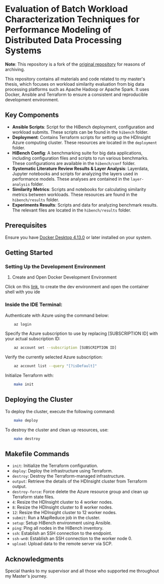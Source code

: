 # Evaluation of Batch Workload Characterization Techniques for Performance Modeling of Distributed Data Processing Systems

**Note**: This repository is a fork of the [original repository](https://github.com/guttenberger/Masterthesis) for reasons of archiving.

This repository contains all materials and code related to my master's thesis, which focuses on workload similarity evaluation from big data processing platforms such as Apache Hadoop or Apache Spark. It uses Docker, Ansible and Terraform to ensure a consistent and reproducible development environment.

## Key Components
- **Ansible Scripts**: Script for the HiBench deployment, configuration and workload submits. These scripts can be found in the `hibench` folder.
- **Deployment**: Contains Terraform scripts for setting up the HDInsight Azure computing cluster. These resources are located in the `deployment` folder.
- **HiBench Config**: A benchmarking suite for big data applications, including configuration files and scripts to run various benchmarks. These configurations are available in the `hibench/conf` folder.
- **Systematic Literature Review Results & Layer Analysis**: Layerdata, Jupyter notebooks and scripts for analyzing the layers used in performance models. These analyses are contained in the `layer-analysis` folder.
- **Similarity Metrics**: Scripts and notebooks for calculating similarity metrics between workloads. These resources are found in the `hibench/results` folder.
- **Experiments Results**: Scripts and data for analyzing benchmark results. The relevant files are located in the `hibench/results` folder.

## Prerequisites
Ensure you have [Docker Desktop 4.13.0](https://docs.docker.com/desktop/) or later installed on your system.

## Getting Started
### Setting Up the Development Environment

1. Create and Open Docker Development Environment

Click on this [link](https://open.docker.com/dashboard/dev-envs?url=https://github.com/guttenberger/Masterthesis), to create the dev environment and open the container shell with you ide

### Inside the IDE Terminal:

Authenticate with Azure using the command below:
```bash
    az login
```

Specify the Azure subscription to use by replacing [SUBSCRIPTION ID] with your actual subscription ID:
```bash
    az account set --subscription [SUBSCRIPTION ID]
```

Verify the currently selected Azure subscription:
```bash
    az account list --query "[?isDefault]"
```

Initialize Terraform with:
```bash
    make init
```

## Deploying the Cluster
To deploy the cluster, execute the following command:
```bash
    make deploy
```
To destroy the cluster and clean up resources, use:
```bash
    make destroy
```

## Makefile Commands
- `init`: Initialize the Terraform configuration.
- `deploy`: Deploy the infrastructure using Terraform.
- `destroy`: Destroy the Terraform-managed infrastructure.
- `output`: Retrieve the details of the HDInsight cluster from Terraform output.
- `destroy-force`: Force delete the Azure resource group and clean up Terraform state files.
- `4`: Resize the HDInsight cluster to 4 worker nodes.
- `8`: Resize the HDInsight cluster to 8 worker nodes.
- `12`: Resize the HDInsight cluster to 12 worker nodes.
- `submit`: Run a MapReduce job in the cluster.
- `setup`: Setup HiBench environment using Ansible.
- `ping`: Ping all nodes in the HiBench inventory.
- `ssh`: Establish an SSH connection to the endpoint.
- `ssh-wn0`: Establish an SSH connection to the worker node 0.
- `upload`: Upload data to the remote server via SCP.

## Acknowledgments
Special thanks to my supervisor and all those who supported me throughout my Master's journey.
